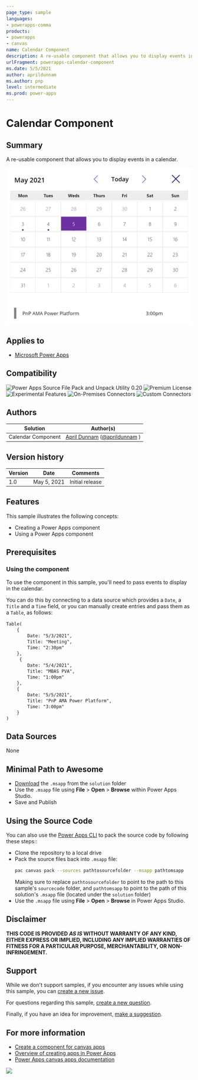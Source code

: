 ```yaml
---
page_type: sample
languages:
- powerapps-comma
products:
- powerapps
- canvas
name: Calendar Component
description: A re-usable component that allows you to display events in  a calendar.
urlFragment: powerapps-calendar-component
ms.date: 5/5/2021
author: aprildunnam
ms.author: pnp
level: intermediate
ms.prod: power-apps
---
```


# Calendar Component

## Summary

A re-usable component that allows you to display events in  a calendar.

![Preview](./assets/preview.png)  


## Applies to

* [Microsoft Power Apps](https://docs.microsoft.com/powerapps/)

## Compatibility

![Power Apps Source File Pack and Unpack Utility 0.20](https://img.shields.io/badge/Packing%20Tool-0.20-green.svg)
![Premium License](https://img.shields.io/badge/Premium%20License-Not%20Required-green.svg "Premium Power Apps license not required")
![Experimental Features](https://img.shields.io/badge/Experimental%20Features-No-green.svg "Does not rely on experimental features")
![On-Premises Connectors](https://img.shields.io/badge/On--Premises%20Connectors-No-green.svg "Does not use on-premise connectors")
![Custom Connectors](https://img.shields.io/badge/Custom%20Connectors-Not%20Required-green.svg "Does not use custom connectors")

## Authors

Solution|Author(s)
--------|---------
Calendar Component | [April Dunnam](https://github.com/aprildunnam) ([@aprildunnam](https://www.twitter.com/aprildunnam) )

## Version history

Version|Date|Comments
-------|----|--------
1.0|May 5, 2021|Initial release


## Features

This sample illustrates the following concepts:

* Creating a Power Apps component
* Using a Power Apps component

## Prerequisites

### Using the component

To use the component in this sample, you'll need to pass events to display in the calendar.

You can do this by connecting to a data source which provides a `Date`, a `Title` and a `Time` field, or you can manually create entries and pass them as a `Table`, as follows:

```excel
Table(
    {
        Date: "5/3/2021",
        Title: "Meeting",
        Time: "2:30pm"
    },
     {
        Date: "5/4/2021",
        Title: "MBAS PVA",
        Time: "1:00pm"
    },
    {
        Date: "5/5/2021",
        Title: "PnP AMA Power Platform",
        Time: "3:00pm"
    }
)
```

## Data Sources
 
None

## Minimal Path to Awesome

* [Download](./solution/calendar-component.msapp) the `.msapp` from the `solution` folder
* Use the `.msapp` file using **File** > **Open** > **Browse** within Power Apps Studio.
* Save and Publish

## Using the Source Code

You can also use the [Power Apps CLI](https://docs.microsoft.com/powerapps/developer/data-platform/powerapps-cli) to pack the source code by following these steps::

* Clone the repository to a local drive
* Pack the source files back into `.msapp` file:
  ```bash
  pac canvas pack --sources pathtosourcefolder --msapp pathtomsapp
  ```
  Making sure to replace `pathtosourcefolder` to point to the path to this sample's `sourcecode` folder, and `pathtomsapp` to point to the path of this solution's `.msapp` file (located under the `solution` folder)
* Use the `.msapp` file using **File** > **Open** > **Browse** in Power Apps Studio.

## Disclaimer

**THIS CODE IS PROVIDED *AS IS* WITHOUT WARRANTY OF ANY KIND, EITHER EXPRESS OR IMPLIED, INCLUDING ANY IMPLIED WARRANTIES OF FITNESS FOR A PARTICULAR PURPOSE, MERCHANTABILITY, OR NON-INFRINGEMENT.**


## Support

While we don't support samples, if you encounter any issues while using this sample, you can [create a new issue](https://github.com/pnp/sharing-is-caring/issues/new?assignees=&labels=Needs%3A+Triage+%3Amag%3A%2Ctype%3Abug-suspected&template=bug-report.yml&sample=calendar-component&authors=@aprildunnam&title=calendar-component%20-%20).

For questions regarding this sample, [create a new question](https://github.com/pnp/sharing-is-caring/issues/new?assignees=&labels=Needs%3A+Triage+%3Amag%3A%2Ctype%3Abug-suspected&template=question.yml&sample=calendar-component&authors=@aprildunnam&title=calendar-component%20-%20).

Finally, if you have an idea for improvement, [make a suggestion](https://github.com/pnp/sharing-is-caring/issues/new?assignees=&labels=Needs%3A+Triage+%3Amag%3A%2Ctype%3Abug-suspected&template=suggestion.yml&sample=calendar-component&authors=@aprildunnam&title=calendar-component%20-%20).

## For more information

- [Create a component for canvas apps](https://docs.microsoft.com/powerapps/maker/canvas-apps/create-component#components-in-canvas-apps)
- [Overview of creating apps in Power Apps](https://docs.microsoft.com/powerapps/maker/)
- [Power Apps canvas apps documentation](https://docs.microsoft.com/en-us/powerapps/maker/canvas-apps/)

<img src="https://telemetry.sharepointpnp.com/sharing-is-caring/samples/calendar-component" />